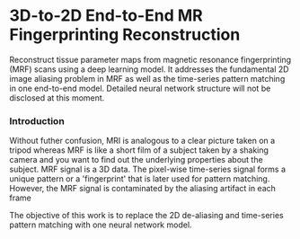 # 3D-to-2D End-to-End MR Fingerprinting Reconstruction
Reconstruct tissue parameter maps from magnetic resonance fingerprinting (MRF) scans using a deep learning model. It addresses the fundamental 2D image aliasing problem in MRF as well as the time-series pattern matching in one end-to-end model. Detailed neural network structure will not be disclosed at this moment.

### Introduction
Without futher confusion, MRI is analogous to a clear picture taken on a tripod whereas MRF is like a short film of a subject taken by a shaking camera and you want to find out the underlying properties about the subject. MRF signal is a 3D data. The pixel-wise time-series signal forms a unique pattern or a 'fingerprint' that is later used for pattern matching. However, the MRF signal is contaminated by the aliasing artifact in each frame

The objective of this work is to replace the 2D de-aliasing and time-series pattern matching with one neural network model. 
